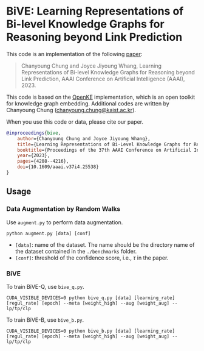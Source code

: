 # BiVE: Learning Representations of Bi-level Knowledge Graphs for Reasoning beyond Link Prediction
This code is an implementation of the following [paper](https://arxiv.org/abs/2302.02601):

> Chanyoung Chung and Joyce Jiyoung Whang, Learning Representations of Bi-level Knowledge Graphs for Reasoning beyond Link Prediction, AAAI Conference on Artificial Intelligence (AAAI), 2023.

This code is based on the [OpenKE](https://github.com/thunlp/OpenKE) implementation, which is an open toolkit for knowledge graph embedding. Additional codes are written by Chanyoung Chung (chanyoung.chung@kaist.ac.kr).

When you use this code or data, please cite our paper.

```bibtex
@inproceedings{bive,
	author={Chanyoung Chung and Joyce Jiyoung Whang},
	title={Learning Representations of Bi-Level Knowledge Graphs for Reasoning beyond Link Prediction},
	booktitle={Proceedings of the 37th AAAI Conference on Artificial Intelligence},
	year={2023},
	pages={4208--4216},
	doi={10.1609/aaai.v37i4.25538}
}
```

## Usage

### Data Augmentation by Random Walks

Use `augment.py` to perform data augmentation.

```
python augment.py [data] [conf]
```
- `[data]`: name of the dataset. The name should be the directory name of the dataset contained in the `./benchmarks` folder.
- `[conf]`: threshold of the confidence score, i.e., $\tau$ in the paper.

### BiVE

To train BiVE-Q, use `bive_q.py`.

```
CUDA_VISIBLE_DEVICES=0 python bive_q.py [data] [learning_rate] [regul_rate] [epoch] --meta [weight_high] --aug [weight_aug] --lp/tp/clp
```

To train BiVE-B, use `bive_b.py`.

```
CUDA_VISIBLE_DEVICES=0 python bive_b.py [data] [learning_rate] [regul_rate] [epoch] --meta [weight_high] --aug [weight_aug] --lp/tp/clp
```

